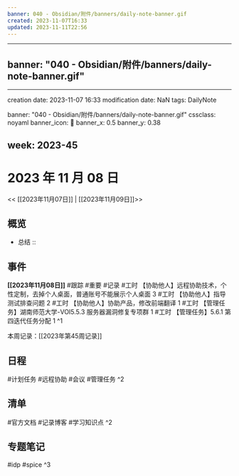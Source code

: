 ```yaml
---
banner: 040 - Obsidian/附件/banners/daily-note-banner.gif
created: 2023-11-07T16:33
updated: 2023-11-11T22:56
---
```


---

## banner: "040 - Obsidian/附件/banners/daily-note-banner.gif"

---

creation date: 2023-11-07 16:33
modification date: NaN
tags: DailyNote

banner: "040 - Obsidian/附件/banners/daily-note-banner.gif"
cssclass: noyaml
banner_icon: 💌
banner_x: 0.5
banner_y: 0.38

## week: 2023-45

# 2023 年 11 月 08 日

<< [[2023年11月07日]] | [[2023年11月09日]]>>

## 概览

- 总结 ::

## 事件

**[[2023年11月08日]]** #跟踪 #重要 #记录 #工时 【协助他人】远程协助技术，个性定制，去掉个人桌面，普通账号不能展示个人桌面 3 #工时 【协助他人】指导测试排查问题 2 #工时 【协助他人】协助产品，修改前端翻译 1 #工时 【管理任务】湖南师范大学-VOI5.5.3 服务器漏洞修复专项群 1 #工时 【管理任务】5.6.1 第四迭代任务分配 1
^1

本周记录：[[2023年第45周记录]]

## 日程

#计划任务 #远程协助 #会议 #管理任务
^2

## 清单

#官方文档 #记录博客 #学习知识点
^2

## 专题笔记

#idp
#spice
^3

